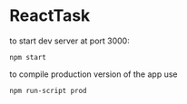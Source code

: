 # ReactTask

to start dev server at port 3000:
```
npm start
```

to compile production version of the app use 
```
npm run-script prod
```